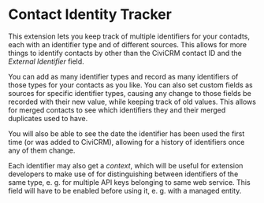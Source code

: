 # Contact Identity Tracker

This extension lets you keep track of multiple identifiers for your contadts,
each with an identifier type and of different sources. This allows for more
things to identify contacts by other than the CiviCRM contact ID and the
*External Identifier* field.

You can add as many identifier types and record as many identifiers of those
types for your contacts as you like. You can also set custom fields as sources
for specific identifier types, causing any change to those fields be recorded
with their new value, while keeping track of old values. This allows for merged
contacts to see which identifiers they and their merged duplicates used to have.

You will also be able to see the date the identifier has been used the first
time (or was added to CiviCRM), allowing for a history of identifiers once any
of them change.

Each identifier may also get a *context*, which will be useful for extension
developers to make use of for distinguishing between identifiers of the same
type, e.&nbsp;g. for multiple API keys belonging to same web service. This field
will have to be enabled before using it, e.&nbsp;g. with a managed entity.
